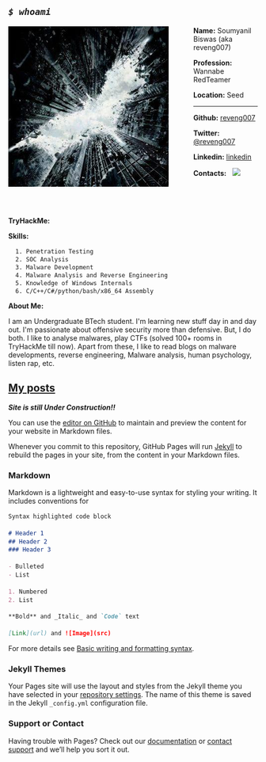 
<!-- ## Welcome to GitHub Pages -->

## _`$ whoami`_

<img style="padding-right: 50px;" align="left" src="reveng_rtkit/icon.jpeg">

**Name:** Soumyanil Biswas (aka reveng007)

**Profession:** Wannabe RedTeamer

**Location:** Seed

---

**Github:** <ins>[reveng007](https://github.com/reveng007)</ins>

**Twitter:** <ins>[@reveng007](https://www.twitter.com/reveng007/)</ins>

**Linkedin:** <ins>[linkedin](https://www.linkedin.com/in/soumyanil-biswas/)</ins>

**Contacts:** &nbsp; <a href="mailto:soumyanilbiswas2018@gmail.com"><img src="https://img.shields.io/badge/Gmail-D14836?style=for-the-badge&logo=gmail&logoColor=white" /></a>

<br clear="left"/>
<br />
<br />

**TryHackMe:** <script src="https://tryhackme.com/badge/85058"></script>

**Skills:**
```
  1. Penetration Testing
  2. SOC Analysis
  3. Malware Development
  4. Malware Analysis and Reverse Engineering
  5. Knowledge of Windows Internals
  6. C/C++/C#/python/bash/x86_64 Assembly
```

**About Me:**

I am an Undergraduate BTech student. I'm learning new stuff day in and day out. I'm passionate about offensive security more than defensive. But, I do both. I like to analyse malwares, play CTFs (solved 100+ rooms in TryHackMe till now). Apart from these, I like to read blogs on malware developments, reverse engineering, Malware analysis, human psychology, listen rap, etc.


## <a href="https://reveng007.github.io/Blogs/" target="_blank">My posts</a>



***Site is still Under Construction!!***

You can use the [editor on GitHub](https://github.com/reveng007/reveng007.github.io/edit/main/README.md) to maintain and preview the content for your website in Markdown files.

Whenever you commit to this repository, GitHub Pages will run [Jekyll](https://jekyllrb.com/) to rebuild the pages in your site, from the content in your Markdown files.

### Markdown

Markdown is a lightweight and easy-to-use syntax for styling your writing. It includes conventions for

```markdown
Syntax highlighted code block

# Header 1
## Header 2
### Header 3

- Bulleted
- List

1. Numbered
2. List

**Bold** and _Italic_ and `Code` text

[Link](url) and ![Image](src)
```

For more details see [Basic writing and formatting syntax](https://docs.github.com/en/github/writing-on-github/getting-started-with-writing-and-formatting-on-github/basic-writing-and-formatting-syntax).

### Jekyll Themes

Your Pages site will use the layout and styles from the Jekyll theme you have selected in your [repository settings](https://github.com/reveng007/reveng007.github.io/settings/pages). The name of this theme is saved in the Jekyll `_config.yml` configuration file.

### Support or Contact

Having trouble with Pages? Check out our [documentation](https://docs.github.com/categories/github-pages-basics/) or [contact support](https://support.github.com/contact) and we’ll help you sort it out.
